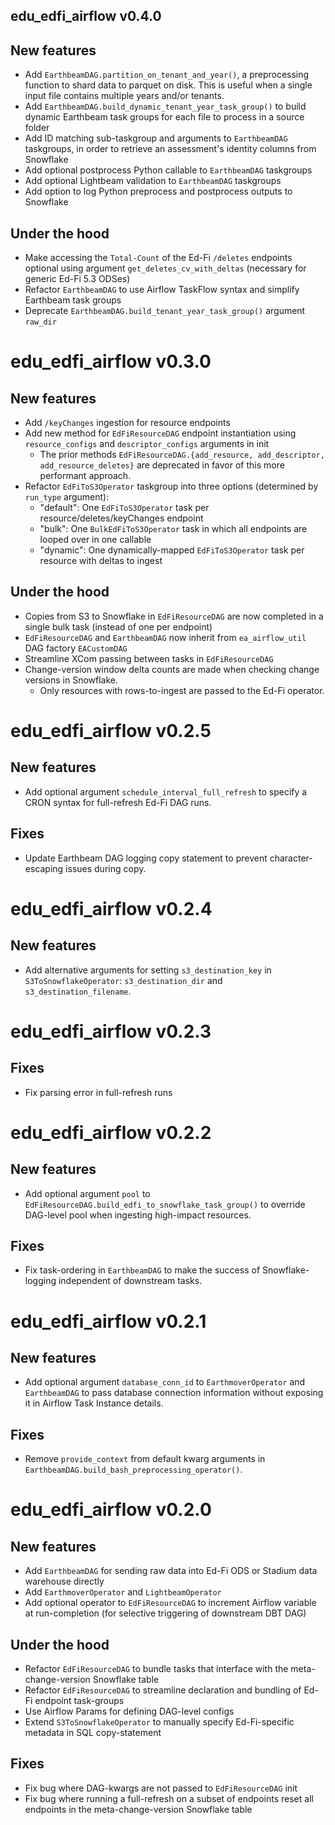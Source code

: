 ## edu_edfi_airflow v0.4.0
## New features
- Add `EarthbeamDAG.partition_on_tenant_and_year()`, a preprocessing function to shard data to parquet on disk. This is useful when a single input file contains multiple years and/or tenants.
- Add `EarthbeamDAG.build_dynamic_tenant_year_task_group()` to build dynamic Earthbeam task groups for each file to process in a source folder
- Add ID matching sub-taskgroup and arguments to `EarthbeamDAG` taskgroups, in order to retrieve an assessment's identity columns from Snowflake
- Add optional postprocess Python callable to `EarthbeamDAG` taskgroups
- Add optional Lightbeam validation to `EarthbeamDAG` taskgroups
- Add option to log Python preprocess and postprocess outputs to Snowflake

## Under the hood
- Make accessing the `Total-Count` of the Ed-Fi `/deletes` endpoints optional using argument `get_deletes_cv_with_deltas` (necessary for generic Ed-Fi 5.3 ODSes)
- Refactor `EarthbeamDAG` to use Airflow TaskFlow syntax and simplify Earthbeam task groups
- Deprecate `EarthbeamDAG.build_tenant_year_task_group()` argument `raw_dir`


# edu_edfi_airflow v0.3.0
## New features
- Add `/keyChanges` ingestion for resource endpoints
- Add new method for `EdFiResourceDAG` endpoint instantiation using `resource_configs` and `descriptor_configs` arguments in init
  - The prior methods `EdFiResourceDAG.{add_resource, add_descriptor, add_resource_deletes}` are deprecated in favor of this more performant approach.
- Refactor `EdFiToS3Operator` taskgroup into three options (determined by `run_type` argument):
  - "default": One `EdFiToS3Operator` task per resource/deletes/keyChanges endpoint
  - "bulk": One `BulkEdFiToS3Operator` task in which all endpoints are looped over in one callable
  - "dynamic": One dynamically-mapped `EdFiToS3Operator` task per resource with deltas to ingest

## Under the hood
- Copies from S3 to Snowflake in `EdFiResourceDAG` are now completed in a single bulk task (instead of one per endpoint)
- `EdFiResourceDAG` and `EarthbeamDAG` now inherit from `ea_airflow_util` DAG factory `EACustomDAG`
- Streamline XCom passing between tasks in `EdFiResourceDAG`
- Change-version window delta counts are made when checking change versions in Snowflake.
  - Only resources with rows-to-ingest are passed to the Ed-Fi operator.


# edu_edfi_airflow v0.2.5
## New features
- Add optional argument `schedule_interval_full_refresh` to specify a CRON syntax for full-refresh Ed-Fi DAG runs.

## Fixes
- Update Earthbeam DAG logging copy statement to prevent character-escaping issues during copy.


# edu_edfi_airflow v0.2.4
## New features
- Add alternative arguments for setting `s3_destination_key` in `S3ToSnowflakeOperator`: `s3_destination_dir` and `s3_destination_filename`.


# edu_edfi_airflow v0.2.3
## Fixes
- Fix parsing error in full-refresh runs


# edu_edfi_airflow v0.2.2
## New features
- Add optional argument `pool` to `EdFiResourceDAG.build_edfi_to_snowflake_task_group()` to override DAG-level pool when ingesting high-impact resources.

## Fixes
- Fix task-ordering in `EarthbeamDAG` to make the success of Snowflake-logging independent of downstream tasks.


# edu_edfi_airflow v0.2.1
## New features
- Add optional argument `database_conn_id` to `EarthmoverOperator` and `EarthbeamDAG` to pass database connection information without exposing it in Airflow Task Instance details.

## Fixes
- Remove `provide_context` from default kwarg arguments in `EarthbeamDAG.build_bash_preprocessing_operator()`.


# edu_edfi_airflow v0.2.0
## New features
- Add `EarthbeamDAG` for sending raw data into Ed-Fi ODS or Stadium data warehouse directly
- Add `EarthmoverOperator` and `LightbeamOperator`
- Add optional operator to `EdFiResourceDAG` to increment Airflow variable at run-completion (for selective triggering of downstream DBT DAG)

## Under the hood
- Refactor `EdFiResourceDAG` to bundle tasks that interface with the meta-change-version Snowflake table
- Refactor `EdFiResourceDAG` to streamline declaration and bundling of Ed-Fi endpoint task-groups
- Use Airflow Params for defining DAG-level configs
- Extend `S3ToSnowflakeOperator` to manually specify Ed-Fi-specific metadata in SQL copy-statement

## Fixes
- Fix bug where DAG-kwargs are not passed to `EdFiResourceDAG` init
- Fix bug where running a full-refresh on a subset of endpoints reset all endpoints in the meta-change-version Snowflake table